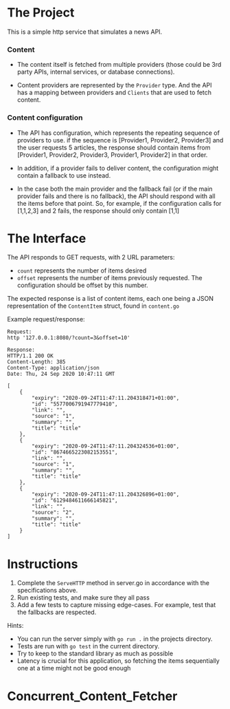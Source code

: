 # The Project

This is a simple http service that simulates a news API.

### Content
- The content itself is fetched from multiple providers (those could be 3rd party APIs, internal services, or database connections).

- Content providers are represented by the `Provider` type. And the API has a mapping between providers and `Clients` that are used to fetch content.

### Content configuration
- The API has configuration, which represents the repeating sequence of providers to use. if the sequence is [Provider1, Provider2, Provider3] and the user requests 5 articles, the response should contain items from [Provider1, Provider2, Provider3, Provider1, Provider2] in that order.

- In addition, if a provider fails to deliver content, the configuration might contain a fallback to use instead.

- In the case both the main provider and the fallback fail (or if the main provider fails and there is no fallback), the API should respond with all the items before that point.
So, for example, if the configuration calls for [1,1,2,3] and 2 fails, the response should only contain [1,1]

# The Interface

The API responds to GET requests, with 2 URL parameters:
- `count` represents the number of items desired
- `offset` represents the number of items previously requested. The configuration should be offset by this number.

The expected response is a list of content items, each one being a JSON representation of the `ContentItem` struct, found in `content.go`

Example request/response:
```
Request:
http '127.0.0.1:8080/?count=3&offset=10'

Response:
HTTP/1.1 200 OK
Content-Length: 385
Content-Type: application/json
Date: Thu, 24 Sep 2020 10:47:11 GMT

[
    {
        "expiry": "2020-09-24T11:47:11.204318471+01:00",
        "id": "5577006791947779410",
        "link": "",
        "source": "1",
        "summary": "",
        "title": "title"
    },
    {
        "expiry": "2020-09-24T11:47:11.204324536+01:00",
        "id": "8674665223082153551",
        "link": "",
        "source": "1",
        "summary": "",
        "title": "title"
    },
    {
        "expiry": "2020-09-24T11:47:11.204326896+01:00",
        "id": "6129484611666145821",
        "link": "",
        "source": "2",
        "summary": "",
        "title": "title"
    }
]

```

# Instructions

1. Complete the `ServeHTTP` method in server.go in accordance with the specifications above.
2. Run existing tests, and make sure they all pass
3. Add a few tests to capture missing edge-cases. For example, test that the fallbacks are respected.

Hints:
- You can run the server simply with `go run .` in the projects directory.
- Tests are run with `go test` in the current directory.
- Try to keep to the standard library as much as possible
- Latency is crucial for this application, so fetching the items sequentially one at a time might not be good enough
# Concurrent_Content_Fetcher
